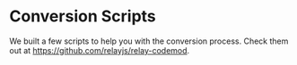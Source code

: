 # Conversion Scripts

We built a few scripts to help you with the conversion process. Check them out at https://github.com/relayjs/relay-codemod.

